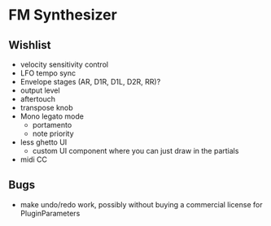 # FM Synthesizer #

## Wishlist ##
* velocity sensitivity control
* LFO tempo sync
* Envelope stages (AR, D1R, D1L, D2R, RR)?
* output level
* aftertouch
* transpose knob
* Mono legato mode
  * portamento
  * note priority
* less ghetto UI
  * custom UI component where you can just draw in the partials
* midi CC

## Bugs ##
* make undo/redo work, possibly without buying a commercial license for
  PluginParameters
